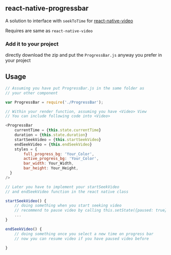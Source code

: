 ## react-native-progressbar

A solution to interface with `seekToTime` for [react-native-video](https://github.com/brentvatne/react-native-video)

Requires are same as `react-native-video`

### Add it to your project

directly download the zip and put the `ProgressBar.js` anyway you prefer in your project

## Usage

```javascript
// Assuming you have put ProgressBar.js in the same folder as
// your other component

var ProgressBar = require('./ProgressBar');

// Within your render function, assuming you have <Video> View 
// You can include following code into <Video>

<ProgressBar
	currentTime = {this.state.currentTime}	
	duration = {this.state.duration}
	startSeekVideo = {this.startSeekVideo}
	endSeekVideo = {this.endSeekVideo}
	styles = {
        full_progress_bg: 'Your_Color',
        active_progress_bg: 'Your_Color',
        bar_width: Your_Width, 
        bar_height: Your_Height,
  }
/>

// Later you have to implement your startSeekVideo 
// and endSeekVideo function in the react native class

startSeekVideo() {
	// doing something when you start seeking video
	// recommend to pause video by calling this.setState({paused: true})
	...
}

endSeekVideo() {
	// doing something once you select a new time on progress bar
	// now you can resume video if you have paused video before
	
}






```

